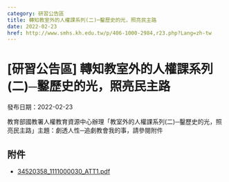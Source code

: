 ```yaml
---
category: 研習公告區
title: 轉知教室外的人權課系列(二)─鑿歷史的光，照亮民主路
date: 2022-02-23
href: http://www.smhs.kh.edu.tw/p/406-1000-2984,r23.php?Lang=zh-tw
---
```


# [研習公告區] 轉知教室外的人權課系列(二)─鑿歷史的光，照亮民主路

發布日期：2022-02-23

<div><div></div><div>教育部國教署人權教育資源中心辦理「教室外的人權課系列(二)─鑿歷史的光，照亮民主路」主題：劇透人性─追劇教會我的事，請參閱附件</div></div>

## 附件

- [34520358_1111000030_ATT1.pdf](https://www.smhs.kh.edu.tw/var/file/0/1000/attach/74/pta_2721_2308453_91389.pdf)
